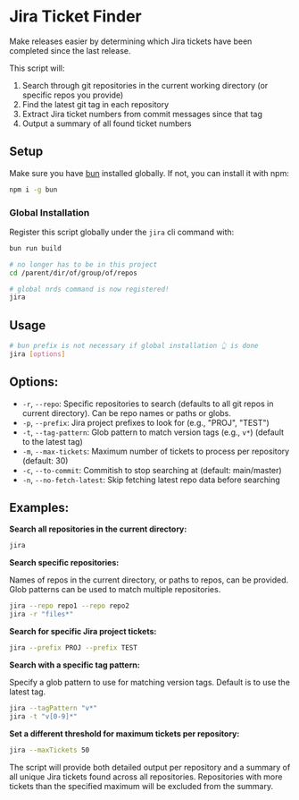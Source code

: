 # Jira Ticket Finder

Make releases easier by determining which Jira tickets have been completed since the last release.

This script will:

1. Search through git repositories in the current working directory (or specific repos you provide)
1. Find the latest git tag in each repository
1. Extract Jira ticket numbers from commit messages since that tag
1. Output a summary of all found ticket numbers

## Setup

Make sure you have [bun](https://bun.sh/docs/installation) installed globally. If not, you can install it with npm:

```bash
npm i -g bun
```

### Global Installation

Register this script globally under the `jira` cli command with:

```bash
bun run build

# no longer has to be in this project
cd /parent/dir/of/group/of/repos

# global nrds command is now registered!
jira
```

## Usage

```bash
# bun prefix is not necessary if global installation 👆 is done
jira [options]
```

## Options:

- `-r`, `--repo`: Specific repositories to search (defaults to all git repos in current directory). Can be repo names or paths or globs.
- `-p`, `--prefix`: Jira project prefixes to look for (e.g., "PROJ", "TEST")
- `-t`, `--tag-pattern`: Glob pattern to match version tags (e.g., `v*`) (default to the latest tag)
- `-m`, `--max-tickets`: Maximum number of tickets to process per repository (default: 30)
- `-c`, `--to-commit`: Commitish to stop searching at (default: main/master)
- `-n`, `--no-fetch-latest`: Skip fetching latest repo data before searching

## Examples:

**Search all repositories in the current directory:**

```bash
jira
```

**Search specific repositories:**

Names of repos in the current directory, or paths to repos, can be provided. Glob patterns can be used to match multiple repositories.

```bash
jira --repo repo1 --repo repo2
jira -r "files*"
```

**Search for specific Jira project tickets:**

```bash
jira --prefix PROJ --prefix TEST
```

**Search with a specific tag pattern:**

Specify a glob pattern to use for matching version tags. Default is to use the latest tag.

```bash
jira --tagPattern "v*"
jira -t "v[0-9]*"
```

**Set a different threshold for maximum tickets per repository:**

```bash
jira --maxTickets 50
```

The script will provide both detailed output per repository and a summary of all unique Jira tickets found across all repositories. Repositories with more tickets than the specified maximum will be excluded from the summary.
